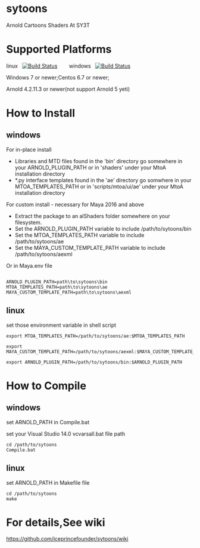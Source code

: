 # sytoons
Arnold Cartoons Shaders At SY3T

# Supported Platforms

linux   [![Build Status](https://travis-ci.org/appleseedhq/appleseed.svg?branch=master)](https://travis-ci.org/appleseedhq/appleseed)        windows   [![Build Status](https://travis-ci.org/appleseedhq/appleseed.svg?branch=master)](https://travis-ci.org/appleseedhq/appleseed) 


Windows 7 or newer;Centos 6.7 or newer;

Arnold 4.2.11.3 or newer(not support Arnold 5 yeti)


# How to Install

## windows

For in-place install
- Libraries and MTD files found in the 'bin' directory go somewhere in your ARNOLD_PLUGIN_PATH or in 'shaders' under your MtoA installation directory
- *.py interface templates found in the 'ae' directory go somwhere in your MTOA_TEMPLATES_PATH or in 'scripts/mtoa/ui/ae' under your MtoA installation directory

For custom install - necessary for Maya 2016 and above
- Extract the package to an alShaders folder somewhere on your filesystem.
- Set the ARNOLD_PLUGIN_PATH variable to include /path/to/sytoons/bin
- Set the MTOA_TEMPLATES_PATH variable to include /path/to/sytoons/ae
- Set the MAYA_CUSTOM_TEMPLATE_PATH variable to include /path/to/sytoons/aexml

Or in Maya.env file

```

ARNOLD_PLUGIN_PATH=path\to\sytoons\bin
MTOA_TEMPLATES_PATH=path\to\sytoons\ae
MAYA_CUSTOM_TEMPLATE_PATH=path\to\sytoons\aexml

```

## linux

set those environment variable in shell script

```
export MTOA_TEMPLATES_PATH=/path/to/sytoons/ae:$MTOA_TEMPLATES_PATH

export MAYA_CUSTOM_TEMPLATE_PATH=/path/to/sytoons/aexml:$MAYA_CUSTOM_TEMPLATE_PATH

export ARNOLD_PLUGIN_PATH=/path/to/sytoons/bin:$ARNOLD_PLUGIN_PATH
```


# How to Compile

## windows

set ARNOLD_PATH in Compile.bat

set your Visual Studio 14.0 vcvarsall.bat file path

```
cd /path/to/sytoons
Compile.bat
```

## linux

set ARNOLD_PATH in Makefile file

```
cd /path/to/sytoons
make 
```

# For details,See wiki

https://github.com/iceprincefounder/sytoons/wiki
